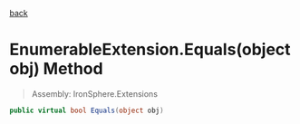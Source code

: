 ﻿

[back](/IronSphere.Extensions/types/EnumerableExtension)

# EnumerableExtension.Equals(object obj) Method

> Assembly: IronSphere.Extensions

```csharp
public virtual bool Equals(object obj)
```



 